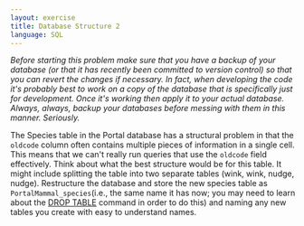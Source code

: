 ```yaml
---
layout: exercise
title: Database Structure 2
language: SQL
---
```


*Before starting this problem make sure that you have a backup of your database 
(or that it has recently been committed to version control) so that you can 
revert the changes if necessary. In fact, when developing the code it's probably 
best to work on a copy of the database that is specifically just for 
development. Once it's working then apply it to your actual database. Always, 
always, backup your databases before messing with them in this manner. 
Seriously.*

The Species table in the Portal database has a structural problem in that the
`oldcode` column often contains multiple pieces of information in a single
cell. This means that we can't really run queries that use the `oldcode` field
effectively. Think about what the best structure would be for this table. It
might include splitting the table into two separate tables (wink, wink, nudge,
nudge). Restructure the database and store the new species table as
`PortalMammal_species`(i.e., the same name it has now; you may need to learn
about the [DROP TABLE](http://www.w3schools.com/sql/sql_drop.asp) command in
order to do this) and naming any new tables you create with easy to understand
names.
